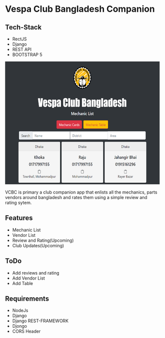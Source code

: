 # Vespa Club Bangladesh Companion

## Tech-Stack
- RectJS
- Django 
- REST API 
- BOOTSTRAP 5

<img src="images/screenshot.png" height="400" width="600">

VCBC is primary a club companion app that enlists all the mechanics, parts vendors around bangladesh and rates them using a simple review and rating sytem.

## Features

- Mechanic List
- Vendor List
- Review and Rating(Upcoming)
- Club Updates(Upcoming)
 
## ToDo
- Add reviews and rating
- Add Vendor List
- Add Table

## Requirements

- NodeJs
- Django
- Django REST-FRAMEWORK
- Djongo
- CORS Header


